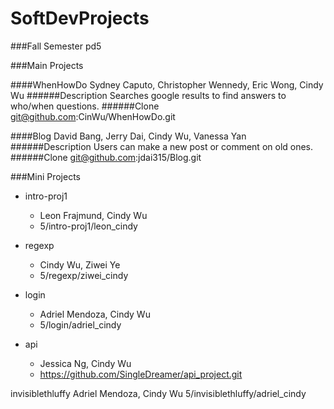 SoftDevProjects
===============
###Fall Semester
pd5

###Main Projects
  
####WhenHowDo
Sydney Caputo, Christopher Wennedy, Eric Wong, Cindy Wu
######Description
Searches google results to find answers to who/when questions.
######Clone
git@github.com:CinWu/WhenHowDo.git
  
####Blog
David Bang, Jerry Dai, Cindy Wu, Vanessa Yan
######Description
Users can make a new post or comment on old ones.
######Clone
git@github.com:jdai315/Blog.git

###Mini Projects
  
  * intro-proj1
    * Leon Frajmund, Cindy Wu
    * 5/intro-proj1/leon_cindy
  
* regexp
  * Cindy Wu, Ziwei Ye
  * 5/regexp/ziwei_cindy
    
* login
  * Adriel Mendoza, Cindy Wu
  * 5/login/adriel_cindy

* api
  * Jessica Ng, Cindy Wu
  * https://github.com/SingleDreamer/api_project.git

 invisiblethluffy
   Adriel Mendoza, Cindy Wu
   5/invisiblethluffy/adriel_cindy
